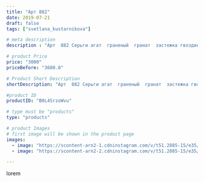 ```yaml
---
title: "Арт 882"
date: 2019-07-21
draft: false
tags: ["svetlana_kustarnikova"]

# meta description
description : "Арт  882 Серьги агат  граненый  гранат  застежка гвоздики. Металл родий."

# product Price
price: "3000"
priceBefore: "3600.0"

# Product Short Description
shortDescription: "Арт  882 Серьги агат  граненый  гранат  застежка гвоздики. Металл родий."

#product ID
productID: "B0L4SrzoWvu"

# type must be "products"
type: "products"

# product Images
# first image will be shown in the product page
images:
  - image: "https://scontent-arn2-1.cdninstagram.com/v/t51.2885-15/e35/p1080x1080/67444237_2564715923573387_5828300375756617847_n.jpg?tp=1&_nc_ht=scontent-arn2-1.cdninstagram.com&_nc_cat=111&_nc_ohc=H4ZZ-c4sEgAAX8CJ2mn&ccb=7-4&oh=82011db8550bb5505f964f2193f00380&oe=6082B62F&ig_cache_key=MjA5MzAxNDAyMDM2MjcxNTQzMA%3D%3D.2-ccb7-4"
  - image: "https://scontent-arn2-2.cdninstagram.com/v/t51.2885-15/e35/p1080x1080/66118267_226898704953948_1864238923277132661_n.jpg?tp=1&_nc_ht=scontent-arn2-2.cdninstagram.com&_nc_cat=100&_nc_ohc=FLFLXfvVmpsAX-C53mW&ccb=7-4&oh=ab8cca515f7fd1aa57d7c44a4d6d483f&oe=6083BE0B&ig_cache_key=MjA5MzAxNDAyMDM3OTM4MzY1OA%3D%3D.2-ccb7-4"

---
```

lorem
